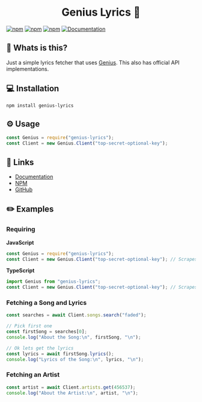 <h1 align="center">Genius Lyrics 🎵</h1>

[![npm](https://img.shields.io/npm/v/genius-lyrics)](https://npmjs.com/package/genius-lyrics)
[![npm](https://img.shields.io/npm/dw/genius-lyrics)](https://npmjs.com/package/genius-lyrics)
[![npm](https://img.shields.io/npm/l/genius-lyrics)](https://npmjs.com/package/genius-lyrics)
[![Documentation](https://github.com/zyrouge/genius-lyrics/actions/workflows/docs.yml/badge.svg?branch=master)](https://github.com/zyrouge/genius-lyrics/actions/workflows/docs.yml)

## 🤔 Whats is this?

Just a simple lyrics fetcher that uses [Genius](https://genius.com). This also has official API implementations.

## 💻 Installation

```
npm install genius-lyrics
```

## ⚙️ Usage

```js
const Genius = require("genius-lyrics");
const Client = new Genius.Client("top-secret-optional-key");
```

## 📎 Links

-   [Documentation](https://genius-lyrics.js.org/)
-   [NPM](https://npmjs.com/genius-lyrics)
-   [GitHub](https://github.com/zyrouge/genius-lyrics)

## ✏️ Examples

### Requiring

**JavaScript**

```js
const Genius = require("genius-lyrics");
const Client = new Genius.Client("top-secret-optional-key"); // Scrapes if no key is provided
```

**TypeScript**

```ts
import Genius from "genius-lyrics";
const Client = new Genius.Client("top-secret-optional-key"); // Scrapes if no key is provided
```

### Fetching a Song and Lyrics

```js
const searches = await Client.songs.search("faded");

// Pick first one
const firstSong = searches[0];
console.log("About the Song:\n", firstSong, "\n");

// Ok lets get the lyrics
const lyrics = await firstSong.lyrics();
console.log("Lyrics of the Song:\n", lyrics, "\n");
```

### Fetching an Artist

```js
const artist = await Client.artists.get(456537);
console.log("About the Artist:\n", artist, "\n");
```

<br>
